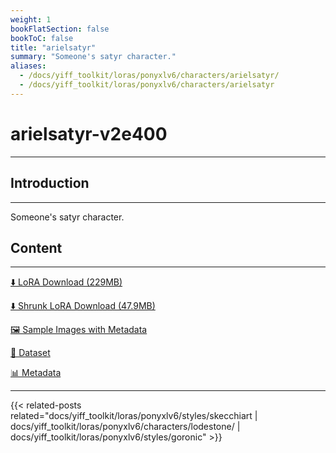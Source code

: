 ```yaml
---
weight: 1
bookFlatSection: false
bookToC: false
title: "arielsatyr"
summary: "Someone's satyr character."
aliases:
  - /docs/yiff_toolkit/loras/ponyxlv6/characters/arielsatyr/
  - /docs/yiff_toolkit/loras/ponyxlv6/characters/arielsatyr
---
```


<!--markdownlint-disable MD025 MD033 -->

# arielsatyr-v2e400

---

## Introduction

---

Someone's satyr character.

## Content

---

[⬇️ LoRA Download (229MB)](https://huggingface.co/rakki194/yt/resolve/main/ponyxl_loras/arielsatyr-v2e400.safetensors?download=true)

[⬇️ Shrunk LoRA Download (47.9MB)](https://huggingface.co/rakki194/yt/resolve/main/ponyxl_loras_shrunk_2/arielsatyr-v2e400_frockpt1_th-3.55.safetensors?download=true)

[🖼️ Sample Images with Metadata](https://huggingface.co/k4d3/yiff_toolkit/tree/main/static/{})

[📐 Dataset](https://huggingface.co/datasets/k4d3/furry/tree/main/{})

[📊 Metadata](https://huggingface.co/k4d3/yiff_toolkit/raw/main/ponyxl_loras/arielsatyr-v2e400.json)

---

<!--
HUGO_SEARCH_EXCLUDE_START
-->
{{< related-posts related="docs/yiff_toolkit/loras/ponyxlv6/styles/skecchiart | docs/yiff_toolkit/loras/ponyxlv6/characters/lodestone/ | docs/yiff_toolkit/loras/ponyxlv6/styles/goronic" >}}
<!--
HUGO_SEARCH_EXCLUDE_END
-->
